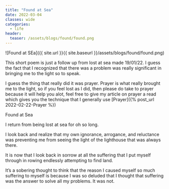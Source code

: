 ```yaml
---
title: "Found at Sea"
date: 2022-03-04
classes: wide
categories:
  - life
header: 
  teaser: /assets/blogs/found/found.png
---
```


![Found at SEa]({{ site.url }}{{ site.baseurl }}/assets/blogs/found/found.png)

This short poem is just a follow up from lost at sea made 19/01/22. I guess the fact that I recognized that there was a problem was really significant in bringing me to the light so to speak.

I guess the thing that really did it was prayer. Prayer is what really brought me to the light, so if you feel lost as I did, then please do take to prayer because it will help you alot, feel free to give my article on prayer a read which gives you the technique that I generally use [Prayer]({% post_url 2022-02-22-Prayer %})

Found at Sea

I return from being lost at sea for oh so long.

I look back and realize that my own ignorance, arrogance, and reluctance was preventing me from seeing the light of the lighthouse that was always there.

It is now that I look back in sorrow at all the suffering that I put myself through in rowing endlessly attempting to find land. 

It’s a sobering thought to think that the reason I caused myself so much suffering to myself is because I was so deluded that I thought that suffering was the answer to solve all my problems. It was not.


